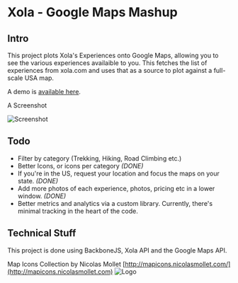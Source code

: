 # Xola - Google Maps Mashup

## Intro

This project plots Xola's Experiences onto Google Maps, allowing you to see the various experiences availaible to you. This fetches the list of experiences from xola.com and uses that as a source to plot against a full-scale USA map.

A demo is [available here](http://rushi.vishavadia.com/xola/).

A Screenshot

![Screenshot](https://github.com/rushi/xola-googlemaps/raw/master/screenshot.png)

## Todo 

* Filter by category (Trekking, Hiking, Road Climbing etc.)
* Better Icons, or icons per category *(DONE)*
* If you're in the US, request your location and focus the maps on your state. *(DONE)*
* Add more photos of each experience, photos, pricing etc in a lower window. *(DONE)*
* Better metrics and analytics via a custom library. Currently, there's minimal tracking in the heart of the code.

## Technical Stuff

This project is done using BackboneJS, Xola API and the Google Maps API.

Map Icons Collection by Nicolas Mollet [http://mapicons.nicolasmollet.com/](http://mapicons.nicolasmollet.com) ![Logo](http://mapicons.nicolasmollet.com/wp-content/uploads/2011/03/miclogo-88x31.gif)
